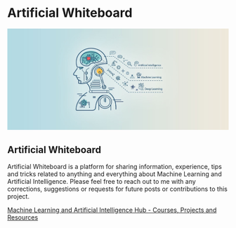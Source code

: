 # Artificial Whiteboard

![Artificial Whiteboard](images/Artificial_Whiteboard_OG.jpeg)

## Artificial Whiteboard

Artificial Whiteboard is a platform for sharing information, experience, tips and tricks related to anything and everything about Machine Learning and Artificial Intelligence. Please feel free to reach out to me with any corrections, suggestions or requests for future posts or contributions to this project.

[Machine Learning and Artificial Intelligence Hub - Courses, Projects and Resources](https://github.com/Mathews-Tom/Machine_Learning_and_Artificial_Intelligence_Hub)
